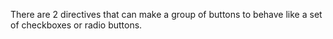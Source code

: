 There are 2 directives that can make a group of buttons to behave like a set of checkboxes or radio buttons.

